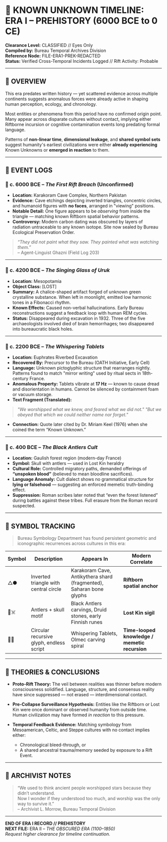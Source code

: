 # 🗿 KNOWN UNKNOWN TIMELINE: ERA I – PREHISTORY (6000 BCE to 0 CE)

**Clearance Level:** CLASSIFIED // Eyes Only  
**Compiled by:** Bureau Temporal Archives Division  
**Reference Node:** FILE-ERA1-PREK-REDACTED  
**Status:** Verified Cross-Temporal Incidents Logged // Rift Activity: Probable

---

## 🧭 OVERVIEW

This era predates written history — yet scattered evidence across multiple continents suggests anomalous forces were already active in shaping human perception, ecology, and chronology.

Most entities or phenomena from this period have no confirmed origin point. Many appear across disparate cultures without contact, implying either Riftborne incursion or cognitive contamination events long predating formal language.

Patterns of **non-linear time**, **dimensional leakage**, and **shared symbol sets** suggest humanity's earliest civilizations were either **already experiencing** Known Unknowns or **emerged in reaction** to them.

---

## 📍 EVENT LOGS

### 🔹 c. 6000 BCE – *The First Rift Breach* (Unconfirmed)
- **Location:** Karakoram Cave Complex, Northern Pakistan  
- **Evidence:** Cave etchings depicting inverted triangles, concentric circles, and humanoid figures with **no faces**, arranged in "viewing" positions.
- **Notable Detail:** One figure appears to be *observing* from inside the triangle — matching known Riftborn spatial behavior patterns.
- **Controversy:** Modern carbon dating was obscured by layers of radiation untraceable to any known isotope. Site now sealed by Bureau Ecological Preservation Order.

> *“They did not paint what they saw. They painted what was watching them.”*  
> – Agent-Linguist Ghazni (Field Log 203)

---

### 🔹 c. 4200 BCE – *The Singing Glass of Uruk*
- **Location:** Mesopotamia  
- **Object Class:** [LOST]  
- **Summary:** A chalice-shaped artifact forged of unknown green crystalline substance. When left in moonlight, emitted low harmonic tones in a Fibonacci rhythm.
- **Known Effects:** Caused non-verbal hallucinations. Early Bureau reconstructions suggest a feedback loop with human REM cycles.
- **Status:** Disappeared during excavation in 1932. Three of the five archaeologists involved died of brain hemorrhages; two disappeared into bureaucratic black holes.

---

### 🔹 c. 2200 BCE – *The Whispering Tablets*
- **Location:** Euphrates Riverbed Excavation  
- **Recovered By:** Precursor to the Bureau (OATH Initiative, Early Cell)  
- **Language:** Unknown pictoglyphic structure that rearranges nightly. Patterns found to match "mirror writing" used by ritual sects in 18th-century France.
- **Anomalous Property:** Tablets vibrate at **17 Hz** — known to cause dread and disorientation in humans. Cannot be silenced by containment foam or vacuum storage.
- **Text Fragment (Translated):**  
> *"We worshipped what we knew, and feared what we did not."*
> *"But we obeyed that which we could neither name nor forget."*

- **Connection:** Quote later cited by Dr. Miriam Keel (1976) when she coined the term “Known Unknown.”

---

### 🔹 c. 400 BCE – *The Black Antlers Cult*
- **Location:** Gaulish forest region (modern-day France)  
- **Symbol:** Skull with antlers — used in Lost Kin heraldry  
- **Cultural Role:** Controlled migratory paths, demanded offerings of **“unspoken blood”** (believed to mean bloodline sacrifices).
- **Language Anomaly:** Cult dialect shows no grammatical structure for **lying or falsehood** — suggesting an enforced memetic truth-binding effect.
- **Suppression:** Roman scribes later noted that “even the forest listened” during battles against these tribes. Full erasure from the Roman record suspected.

---

## 🔎 SYMBOL TRACKING

> Bureau Symbology Department has found persistent geometric and iconographic recurrences across cultures in this era:

| Symbol | Description | Appears In | Modern Correlate |
|--------|-------------|------------|------------------|
| △● | Inverted triangle with central circle | Karakoram Cave, Antikythera shard (fragmented), Saharan bone glyphs | **Riftborn spatial anchor** |
| 🦌☠️ | Antlers + skull motif | Black Antlers carvings, Druid stones, early Finnish runes | **Lost Kin sigil** |
| 🔄📜 | Circular recursive glyph, endless script | Whispering Tablets, Olmec carving spiral | **Time-looped knowledge / memetic recursion** |

---

## 📁 THEORIES & CONCLUSIONS

- **Proto-Rift Theory:** The veil between realities was thinner before modern consciousness solidified. Language, structure, and consensus reality have since suppressed — not erased — interdimensional contact.

- **Pre-Collapse Surveillance Hypothesis:** Entities like the Riftborn or Lost Kin were once dominant or observed humanity from outside time. Human civilization may have formed *in reaction* to this pressure.

- **Temporal Feedback Evidence:** Matching symbology from Mesoamerican, Celtic, and Steppe cultures with no contact implies either:
  - Chronological bleed-through, or
  - A shared ancestral trauma/memory seeded by exposure to a Rift Event.

---

## 🧾 ARCHIVIST NOTES

> “We used to think ancient people worshipped stars because they didn’t understand.  
> Now I wonder if they understood too much, and worship was the only way to survive it.”  
> – Archivist L. Morrow, Bureau Temporal Division

---

**END OF ERA I RECORD // PREHISTORY**  
**NEXT FILE:** ERA II – *THE OBSCURED ERA (1100–1850)*  
*Request higher clearance for timeline continuation.*

